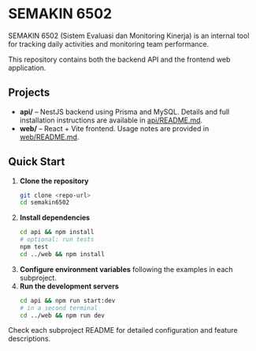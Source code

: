 # SEMAKIN 6502

SEMAKIN 6502 (Sistem Evaluasi dan Monitoring Kinerja) is an internal tool for tracking daily activities and monitoring team performance.

This repository contains both the backend API and the frontend web application.

## Projects

- **api/** – NestJS backend using Prisma and MySQL. Details and full installation instructions are available in [api/README.md](api/README.md).
- **web/** – React + Vite frontend. Usage notes are provided in [web/README.md](web/README.md).

## Quick Start

1. **Clone the repository**
   ```bash
   git clone <repo-url>
   cd semakin6502
   ```
2. **Install dependencies**
   ```bash
   cd api && npm install
   # optional: run tests
   npm test
   cd ../web && npm install
   ```
3. **Configure environment variables** following the examples in each subproject.
4. **Run the development servers**
   ```bash
   cd api && npm run start:dev
   # in a second terminal
   cd ../web && npm run dev
   ```

Check each subproject README for detailed configuration and feature descriptions.
